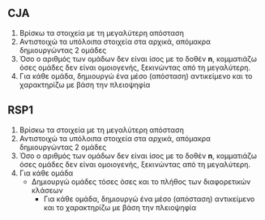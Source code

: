 ## CJA

1. Βρίσκω τα στοιχεία με τη μεγαλύτερη απόσταση
2. Αντιστοιχώ τα υπόλοιπα στοιχεία στα αρχικά, απόμακρα δημιουργώντας 2 ομάδες
3. Όσο ο αριθμός των ομάδων δεν είναι ίσος με το δοθέν **n**, κομματιάζω όσες ομάδες δεν είναι ομοιογενής, ξεκινώντας από τη μεγαλύτερη.
4. Για κάθε ομάδα, δημιουργώ ένα μέσο (απόσταση) αντικείμενο και το χαρακτηρίζω με βάση την πλειοψηφία


## RSP1

1. Βρίσκω τα στοιχεία με τη μεγαλύτερη απόσταση
2. Αντιστοιχώ τα υπόλοιπα στοιχεία στα αρχικά, απόμακρα δημιουργώντας 2 ομάδες
3. Όσο ο αριθμός των ομάδων δεν είναι ίσος με το δοθέν **n**, κομματιάζω όσες ομάδες δεν είναι ομοιογενής, ξεκινώντας από τη μεγαλύτερη.
4. Για κάθε ομάδα
   - Δημιουργώ ομάδες τόσες όσες και το πλήθος των διαφορετικών κλάσεων
      - Για κάθε ομάδα, δημιουργώ ένα μέσο (απόσταση) αντικείμενο και το χαρακτηρίζω με βάση την πλειοψηφία